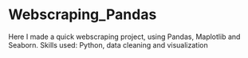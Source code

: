 # Webscraping_Pandas

Here I made a quick webscraping project, using Pandas, Maplotlib and Seaborn. 
Skills used: Python, data cleaning and visualization
